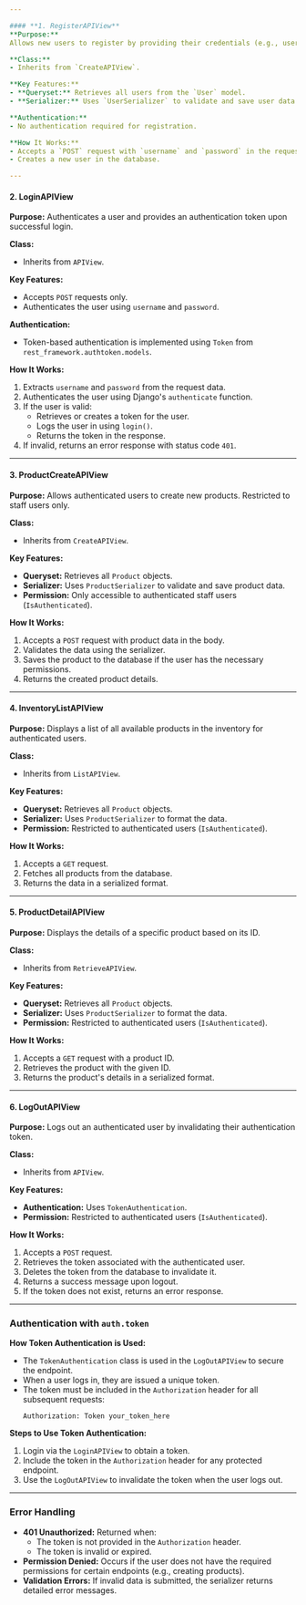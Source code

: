 ```yaml
---

#### **1. RegisterAPIView**
**Purpose:**
Allows new users to register by providing their credentials (e.g., username and password).

**Class:**
- Inherits from `CreateAPIView`.

**Key Features:**
- **Queryset:** Retrieves all users from the `User` model.
- **Serializer:** Uses `UserSerializer` to validate and save user data.

**Authentication:**
- No authentication required for registration.

**How It Works:**
- Accepts a `POST` request with `username` and `password` in the request body.
- Creates a new user in the database.

---
```


#### **2. LoginAPIView**
**Purpose:**
Authenticates a user and provides an authentication token upon successful login.

**Class:**
- Inherits from `APIView`.

**Key Features:**
- Accepts `POST` requests only.
- Authenticates the user using `username` and `password`.

**Authentication:**
- Token-based authentication is implemented using `Token` from `rest_framework.authtoken.models`.

**How It Works:**
1. Extracts `username` and `password` from the request data.
2. Authenticates the user using Django's `authenticate` function.
3. If the user is valid:
   - Retrieves or creates a token for the user.
   - Logs the user in using `login()`.
   - Returns the token in the response.
4. If invalid, returns an error response with status code `401`.

---

#### **3. ProductCreateAPIView**
**Purpose:**
Allows authenticated users to create new products. Restricted to staff users only.

**Class:**
- Inherits from `CreateAPIView`.

**Key Features:**
- **Queryset:** Retrieves all `Product` objects.
- **Serializer:** Uses `ProductSerializer` to validate and save product data.
- **Permission:** Only accessible to authenticated staff users (`IsAuthenticated`).

**How It Works:**
1. Accepts a `POST` request with product data in the body.
2. Validates the data using the serializer.
3. Saves the product to the database if the user has the necessary permissions.
4. Returns the created product details.

---

#### **4. InventoryListAPIView**
**Purpose:**
Displays a list of all available products in the inventory for authenticated users.

**Class:**
- Inherits from `ListAPIView`.

**Key Features:**
- **Queryset:** Retrieves all `Product` objects.
- **Serializer:** Uses `ProductSerializer` to format the data.
- **Permission:** Restricted to authenticated users (`IsAuthenticated`).

**How It Works:**
1. Accepts a `GET` request.
2. Fetches all products from the database.
3. Returns the data in a serialized format.

---

#### **5. ProductDetailAPIView**
**Purpose:**
Displays the details of a specific product based on its ID.

**Class:**
- Inherits from `RetrieveAPIView`.

**Key Features:**
- **Queryset:** Retrieves all `Product` objects.
- **Serializer:** Uses `ProductSerializer` to format the data.
- **Permission:** Restricted to authenticated users (`IsAuthenticated`).

**How It Works:**
1. Accepts a `GET` request with a product ID.
2. Retrieves the product with the given ID.
3. Returns the product's details in a serialized format.

---

#### **6. LogOutAPIView**
**Purpose:**
Logs out an authenticated user by invalidating their authentication token.

**Class:**
- Inherits from `APIView`.

**Key Features:**
- **Authentication:** Uses `TokenAuthentication`.
- **Permission:** Restricted to authenticated users (`IsAuthenticated`).

**How It Works:**
1. Accepts a `POST` request.
2. Retrieves the token associated with the authenticated user.
3. Deletes the token from the database to invalidate it.
4. Returns a success message upon logout.
5. If the token does not exist, returns an error response.

---

### **Authentication with `auth.token`**

**How Token Authentication is Used:**
- The `TokenAuthentication` class is used in the `LogOutAPIView` to secure the endpoint.
- When a user logs in, they are issued a unique token.
- The token must be included in the `Authorization` header for all subsequent requests:
  ```
  Authorization: Token your_token_here
  ```

**Steps to Use Token Authentication:**
1. Login via the `LoginAPIView` to obtain a token.
2. Include the token in the `Authorization` header for any protected endpoint.
3. Use the `LogOutAPIView` to invalidate the token when the user logs out.

---

### **Error Handling**
- **401 Unauthorized:** Returned when:
  - The token is not provided in the `Authorization` header.
  - The token is invalid or expired.
- **Permission Denied:** Occurs if the user does not have the required permissions for certain endpoints (e.g., creating products).
- **Validation Errors:** If invalid data is submitted, the serializer returns detailed error messages.


